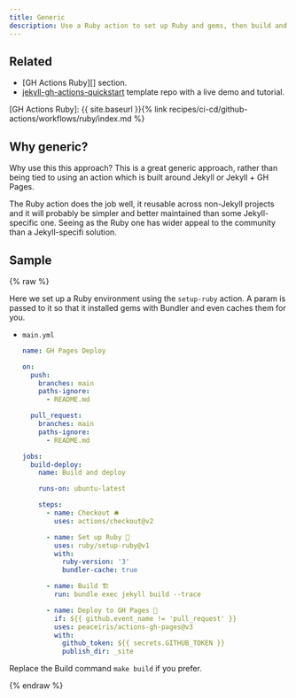 ```yaml
---
title: Generic
description: Use a Ruby action to set up Ruby and gems, then build and add a generic deploy step
---
```



## Related

- [GH Actions Ruby][] section.
- [jekyll-gh-actions-quickstart][] template repo with a live demo and tutorial.

[jekyll-gh-actions-quickstart]: https://github.com/MichaelCurrin/jekyll-gh-actions-quickstart
[GH Actions Ruby]: {{ site.baseurl }}{% link recipes/ci-cd/github-actions/workflows/ruby/index.md %}


## Why generic?

Why use this this approach? This is a great generic approach, rather than being tied to using an action which is built around Jekyll or Jekyll + GH Pages. 

The Ruby action does the job well, it reusable across non-Jekyll projects and it will probably be simpler and better maintained than some Jekyll-specific one. Seeing as the Ruby one has wider appeal to the community than a Jekyll-specifi solution.


## Sample

{% raw %}

Here we set up a Ruby environment using the `setup-ruby` action. A param is passed to it so that it installed gems with Bundler and even caches them for you.

- `main.yml`
    ```yaml
    name: GH Pages Deploy

    on:
      push:
        branches: main
        paths-ignore:
          - README.md

      pull_request:
        branches: main
        paths-ignore:
          - README.md

    jobs:
      build-deploy:
        name: Build and deploy

        runs-on: ubuntu-latest

        steps:
          - name: Checkout 🛎️
            uses: actions/checkout@v2

          - name: Set up Ruby 💎
            uses: ruby/setup-ruby@v1
            with:
              ruby-version: '3'
              bundler-cache: true

          - name: Build 🏗
            run: bundle exec jekyll build --trace

          - name: Deploy to GH Pages 🚀
            if: ${{ github.event_name != 'pull_request' }}
            uses: peaceiris/actions-gh-pages@v3
            with:
              github_token: ${{ secrets.GITHUB_TOKEN }}
              publish_dir: _site
    ```

Replace the Build command `make build` if you prefer.

{% endraw %}

